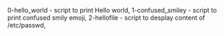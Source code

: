 0-hello_world - script to print Hello world, 
1-confused_smiley - script to print confused smily emoji, 
2-hellofile - script to desplay content of /etc/passwd, 
